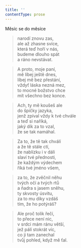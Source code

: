 ```yaml
---
title: ''
contentType: prose
---
```


Měsíc se do měsíce

> narodí znovu zas,  
> ale až zhasne svíce,  
> která teď hoří v nás,  
> budeme dlouho spát  
> a ráno nevstávat.

> A proto, moje paní,  
> mě líbej ještě dnes,  
> líbej mě bez přestání,  
> vždyť láska nezná mez,  
> to mocné božstvo chce  
> mít všechno bez konce.

> Ach, ty mě koušeš ale  
> do špičky jazyka,  
> jenž zpíval vždy k tvé chvále  
> a teď si naříká,  
> jaký dík za to vzal,  
> že se tak namáhal.

> Za to, že tě tak chválí  
> a že tě stále ctí,  
> že nablízku i v dáli  
> slaví tvé přednosti,  
> že každým výdechem  
> říká tvé jméno všem,

> za to, že zvěčnil něhu  
> tvých očí a tvých rtů  
> a ňadra s jasem sněhu,  
> ty skvosty úsvitu,  
> za to mu díky vzdáš  
> tím, že ho potýráš?

> Ale proč tolik řečí,  
> to přece není nic,  
> v srdci mám ránu větší,  
> jež pálí stokrát víc,  
> co ji tam zanechal  
> tvůj pohled, když mě ťal.
